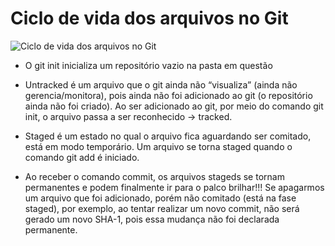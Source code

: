 # Ciclo de vida dos arquivos no Git

![Ciclo de vida dos arquivos no Git](https://user-images.githubusercontent.com/84105393/160907786-ed50c51e-9fde-492a-bdf1-891ea86a0692.png)

* O git init inicializa um repositório vazio na pasta em questão

* Untracked é um arquivo que o git ainda não “visualiza” (ainda não gerencia/monitora), pois ainda não foi adicionado ao git (o repositório ainda não foi criado). Ao ser adicionado ao git, por meio do comando git init, o arquivo passa a ser reconhecido -> tracked.

* Staged é um estado no qual o arquivo fica aguardando ser comitado, está em modo temporário. Um arquivo se torna staged quando o comando git add é iniciado.

* Ao receber o comando commit, os arquivos stageds se tornam permanentes e podem finalmente ir para o palco brilhar!!! Se apagarmos um arquivo que foi adicionado, porém não comitado (está na fase staged), por exemplo, ao tentar realizar um novo commit, não será gerado um novo SHA-1, pois essa mudança não foi declarada permanente.
